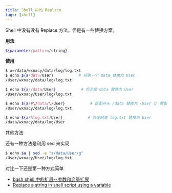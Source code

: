 ```yaml
---
title: Shell 中的 Replace
tags: [shell]
---
```


Shell 中没有没有 Replace 方法，但是有一些替换方案。
<!-- more --><!-- toc -->

**用法**

```bash
${parameter/pattern/string}
```

**使用**

```bash
$ a=/data/wxnacy/data/log/log.txt
$ echo ${a/data/User}           # 将第一个 data 替换为 User
/User/wxnacy/data/log/log.txt

$ echo ${a//data/User}           # 将全部 data 替换为 User
/User/wxnacy/User/log/log.txt

$ echo ${a/#\/data/\/User}           # 匹配开头 /data 替换为 /User（/ 需要转义）
/User/wxnacy/data/log/log.txt

$ echo ${a/%log.txt/User}           # 匹配结尾 log.txt 替换为 User
/data/wxnacy/data/log/User
```

其他方法

还有一种方法是利用 sed 来实现

```bash
$ echo $a | sed -e "s/data/User/g"
/User/wxnacy/User/log/log.txt
```

对比一下还是第一种方式简单

- [bash shell 中的扩展--参数和变量扩展](http://blog.51cto.com/xuke1668/868683)
- [Replace a string in shell script using a variable](https://stackoverflow.com/questions/3306007/replace-a-string-in-shell-script-using-a-variable)
